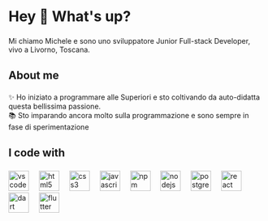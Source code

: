 <h1 align="left">Hey 👋 What's up?</h1>

###

<p align="left"> Mi chiamo Michele e sono uno sviluppatore Junior Full-stack Developer, vivo a Livorno, Toscana. </p>

###

<h2 align="left">About me</h2>

###

<p align="left">✨ Ho iniziato a programmare alle Superiori e sto coltivando da auto-didatta questa bellissima passione.<br>📚 Sto imparando ancora molto sulla programmazione e sono sempre in fase di sperimentazione</p>

###

<h2 align="left">I code with</h2>

###

<div align="left">
  <img src="https://cdn.jsdelivr.net/gh/devicons/devicon/icons/vscode/vscode-original.svg" height="40" alt="vscode logo"  />
  <img width="12" />
  <img src="https://cdn.jsdelivr.net/gh/devicons/devicon/icons/html5/html5-original.svg" height="40" alt="html5 logo"  />
  <img width="12" />
  <img src="https://cdn.jsdelivr.net/gh/devicons/devicon/icons/css3/css3-original.svg" height="40" alt="css3 logo"  />
  <img width="12" />
  <img src="https://cdn.jsdelivr.net/gh/devicons/devicon/icons/javascript/javascript-original.svg" height="40" alt="javascript logo"  />
  <img width="12" />
  <img src="https://cdn.jsdelivr.net/gh/devicons/devicon/icons/npm/npm-original-wordmark.svg" height="40" alt="npm logo"  />
  <img width="12" />
  <img src="https://cdn.jsdelivr.net/gh/devicons/devicon/icons/nodejs/nodejs-original.svg" height="40" alt="nodejs logo"  />
  <img width="12" />
  <img src="https://cdn.jsdelivr.net/gh/devicons/devicon/icons/postgresql/postgresql-original.svg" height="40" alt="postgresql logo"  />
  <img width="12" />
  <img src="https://cdn.jsdelivr.net/gh/devicons/devicon/icons/react/react-original.svg"height="40" alt="react logo"  />
   <img width="12" />
  <img src="https://cdn.jsdelivr.net/gh/devicons/devicon/icons/react/react-original.svg"height="40" alt="dart logo"  />
   <img width="12" />
  <img src="https://cdn.jsdelivr.net/gh/devicons/devicon/icons/react/react-original.svg"height="40" alt="flutter logo"  />
</div>
</div>

###
